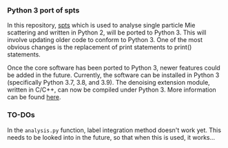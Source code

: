 ### Python 3 port of spts 
In this repository, [spts](https://github.com/mhantke/spts) which is used to analyse 
single particle Mie scattering and written in Python 2, will be ported to Python 3. This will
involve updating older code to conform to Python 3. One of the most obvious changes is the replacement
of print statements to print() statements. 

Once the core software has been ported to Python 3, newer features could be added in the future.
Currently, the software can be installed in Python 3 (specifically Python 3.7, 3.8, and 3.9). 
The denoising extension module, written in C/C++, can now be compiled under Python 3. 
More information can be found [here](http://python3porting.com/cextensions.html). 

### TO-DOs 
In the `analysis.py` function, label integration method doesn't work yet. This needs to be looked into in the future,
so that when this is used, it works... 
